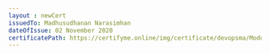 ```yaml
--- 
layout : newCert 
issuedTo: Madhusudhanan Narasimhan
dateOfIssue: 02 November 2020
certificatePath: https://certifyme.online/img/certificate/devopsma/ModuleCertificate/MadhusudhananPuppet.png
--- 
```

